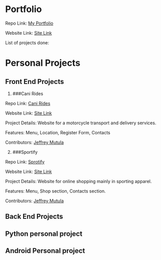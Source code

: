 # Portfolio
  
  Repo Link: [My Portfolio](https://github.com/jrmutula/My-Portfolio)
  
  Website Link: [Site Link](http://kjmportfolio.bitballoon.com/)
  
  List of projects done:
  
# Personal Projects

## **Front End Projects**

1. ###Cani Rides
  
  Repo Link: [Cani Rides](https://github.com/jrmutula/Cani-Rides)

  Website Link: [Site Link](http://canirides.bitballoon.com/)
  
  Project Details: Website for a motorcycle transport and delivery services.  
  
  Features: Menu, Location, Register Form, Contacts

  Contributors: [Jeffrey Mutula](https://github.com/jrmutula/)
  
2. ###Sportify
  
  Repo Link: [Sprotify](https://github.com/jrmutula/Sportify)

  Website Link: [Site Link](http://sportify.bitballoon.com/)
  
  Project Details: Website for online shopping mainly in sporting apparel.  
  
  Features: Menu, Shop section, Contacts section.

  Contributors: [Jeffrey Mutula](https://github.com/jrmutula/)
  
 
## **Back End Projects** 
 
 ## **Python personal project**


## **Android Personal project**

